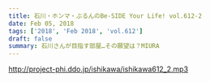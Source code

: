 ```yaml
---
title: 石川・ホンマ・ぶるんのBe-SIDE Your Life! vol.612-2
date: Feb 05, 2018
tags: ['2018', 'Feb 2018', 'vol.612']
draft: false
summary: 石川さんが目指す部屋…その願望は？MIURA
---
```


http://project-phi.ddo.jp/ishikawa/ishikawa612_2.mp3
